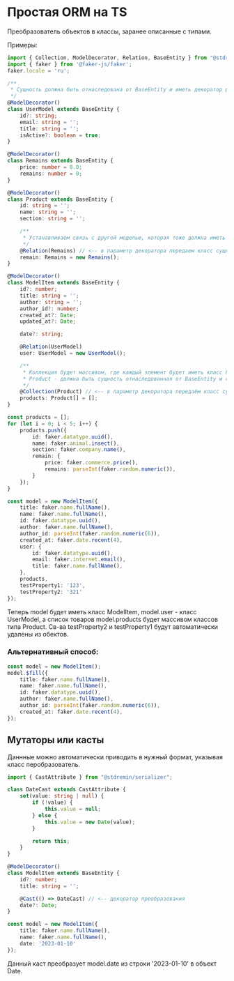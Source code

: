 # Простая ORM на TS
Преобразователь объектов в классы, заранее описанные с типами.

Примеры:
```typescript
import { Collection, ModelDecorator, Relation, BaseEntity } from "@stdremin/serializer";
import { faker } from '@faker-js/faker';
faker.locale = 'ru';

/**
 * Сущность должна быть отнаследована от BaseEntity и иметь декоратор @ModelDecorator()
 */
@ModelDecorator()
class UserModel extends BaseEntity {
	id?: string;
	email: string = '';
	title: string = '';
	isActive?: boolean = true;
}

@ModelDecorator()
class Remains extends BaseEntity {
	price: number = 0.0;
	remains: number = 0;
}

@ModelDecorator()
class Product extends BaseEntity {
	id: string = '';
	name: string = '';
	section: string = '';

	/**
	 * Устанавливаем связь с другой моделью, которая тоже должна иметь @ModelDecorator() и отнаследована от BaseEntity
	 */
	@Relation(Remains) // <-- в параметр декоратора передаем класс сущности, в которую преобразовать св-во
	remain: Remains = new Remains();
}

@ModelDecorator()
class ModelItem extends BaseEntity {
	id?: number;
	title: string = '';
	author: string = '';
	author_id?: number;
	created_at?: Date;
	updated_at?: Date;

	date?: string;

	@Relation(UserModel)
	user: UserModel = new UserModel();

	/**
	 * Коллекция будет массивом, где каждый элемент будет иметь класс Product.
	 * Product - должна быть сущность отнаследованная от BaseEntity и с декоратором @ModelDecorator()
	 */
	@Collection(Product) // <-- в параметр декоратора передаём класс сущности, который будет иметь каждый элмент массива
	products: Product[] = [];
}

const products = [];
for (let i = 0; i < 5; i++) {
	products.push({
		id: faker.datatype.uuid(),
		name: faker.animal.insect(),
		section: faker.company.name(),
		remain: {
			price: faker.commerce.price(),
			remains: parseInt(faker.random.numeric()),
		}
	});
}

const model = new ModelItem({
	title: faker.name.fullName(),
	name: faker.name.fullName(),
	id: faker.datatype.uuid(),
	author: faker.name.fullName(),
	author_id: parseInt(faker.random.numeric(6)),
	created_at: faker.date.recent(4),
	user: {
		id: faker.datatype.uuid(),
		email: faker.internet.email(),
		title: faker.name.fullName(),
	},
	products,
	testProperty1: '123',
	testProperty2: '321'
});
```
Теперь model будет иметь класс ModelItem, model.user - класс UserModel,
а список товаров model.products будет массивом классов типа Product.
Св-ва testProperty2 и testProperty1 будут автоматически удалены из обектов.

### Альтернативный способ:
```typescript
const model = new ModelItem();
model.$fill({
	title: faker.name.fullName(),
	name: faker.name.fullName(),
	id: faker.datatype.uuid(),
	author: faker.name.fullName(),
	author_id: parseInt(faker.random.numeric(6)),
	created_at: faker.date.recent(4),
});
```
## Мутаторы или касты
Даннные можно автоматически приводить в нужный формат, указывая класс перобразователь.
```typescript
import { CastAttribute } from "@stdremin/serializer";

class DateCast extends CastAttribute {
	set(value: string | null) {
		if (!value) {
			this.value = null;
		} else {
			this.value = new Date(value);
		}

		return this;
	}
}

@ModelDecorator()
class ModelItem extends BaseEntity {
	id?: number;
	title: string = '';

	@Cast(() => DateCast) // <-- декоратор преобразования
	date?: Date;
}

const model = new ModelItem({
	title: faker.name.fullName(),
	name: faker.name.fullName(),
	date: '2023-01-10'
});
```
Данный каст преобразует model.date из строки '2023-01-10' в объект Date.
